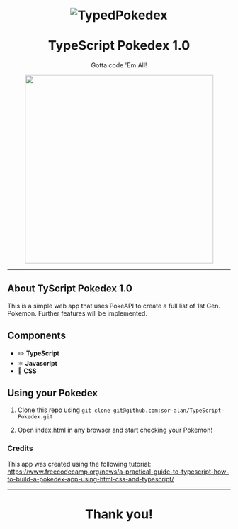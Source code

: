 <h1 align="center">
<br>
  <img src="https://i.imgur.com/yzoh7QT.jpg" alt="TypedPokedex">
<br>
<br>
TypeScript Pokedex 1.0
</h1>

<p align="center">Gotta code 'Em All!</p>


<div align="center">
  <img src="https://media.giphy.com/media/LnjOWk4RT4PYbaNjMz/giphy.gif" height="425">
</div>

<hr />

## About TyScript Pokedex 1.0
This is a simple web app that uses PokeAPI to create a full list of 1st Gen. Pokemon. Further features will be implemented.

## Components

- ✏️  **TypeScript**
- ⚛️  **Javascript**
- 📂   **CSS**

## Using your Pokedex
1. Clone this repo using <code>git clone git@github.com:sor-alan/TypeScript-Pokedex.git</code>

2. Open index.html in any browser and start checking your Pokemon!


### Credits
This app was created using the following tutorial:
https://www.freecodecamp.org/news/a-practical-guide-to-typescript-how-to-build-a-pokedex-app-using-html-css-and-typescript/
<hr />
<h1 align="center">
Thank you!
</h1>
